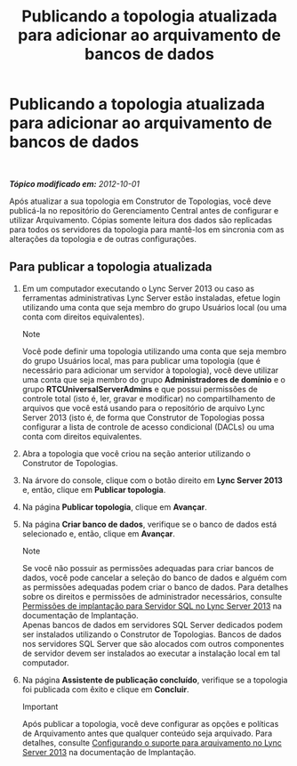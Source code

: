 ﻿---
title: Publicando a topologia atualizada para adicionar ao arquivamento de bancos de dados
TOCTitle: Publicando a topologia atualizada para adicionar ao arquivamento de bancos de dados
ms:assetid: 454c68df-2ef5-4b5f-a44c-4eee02635d45
ms:mtpsurl: https://technet.microsoft.com/pt-br/library/JJ204860(v=OCS.15)
ms:contentKeyID: 49306557
ms.date: 05/19/2016
mtps_version: v=OCS.15
ms.translationtype: HT
---

# Publicando a topologia atualizada para adicionar ao arquivamento de bancos de dados

 

_**Tópico modificado em:** 2012-10-01_

Após atualizar a sua topologia em Construtor de Topologias, você deve publicá-la no repositório do Gerenciamento Central antes de configurar e utilizar Arquivamento. Cópias somente leitura dos dados são replicadas para todos os servidores da topologia para mantê-los em sincronia com as alterações da topologia e de outras configurações.

## Para publicar a topologia atualizada

1.  Em um computador executando o Lync Server 2013 ou caso as ferramentas administrativas Lync Server estão instaladas, efetue login utilizando uma conta que seja membro do grupo Usuários local (ou uma conta com direitos equivalentes).
    
    > [!NOTE]  
    > Você pode definir uma topologia utilizando uma conta que seja membro do grupo Usuários local, mas para publicar uma topologia (que é necessário para adicionar um servidor à topologia), você deve utilizar uma conta que seja membro do grupo <strong>Administradores de domínio</strong> e o grupo <strong>RTCUniversalServerAdmins</strong> e que possui permissões de controle total (isto é, ler, gravar e modificar) no compartilhamento de arquivos que você está usando para o repositório de arquivo Lync Server 2013 (isto é, de forma que Construtor de Topologias possa configurar a lista de controle de acesso condicional (DACLs) ou uma conta com direitos equivalentes.

2.  Abra a topologia que você criou na seção anterior utilizando o Construtor de Topologias.

3.  Na árvore do console, clique com o botão direito em **Lync Server 2013** e, então, clique em **Publicar topologia**.

4.  Na página **Publicar topologia**, clique em **Avançar**.

5.  Na página **Criar banco de dados**, verifique se o banco de dados está selecionado e, então, clique em **Avançar**.
    
    > [!NOTE]  
    > Se você não possuir as permissões adequadas para criar bancos de dados, você pode cancelar a seleção do banco de dados e alguém com as permissões adequadas podem criar o banco de dados. Para detalhes sobre os direitos e permissões de administrador necessários, consulte <a href="lync-server-2013-deployment-permissions-for-sql-server.md">Permissões de implantação para Servidor SQL no Lync Server 2013</a> na documentação de Implantação.<br />    Apenas bancos de dados em servidores SQL Server dedicados podem ser instalados utilizando o Construtor de Topologias. Bancos de dados nos servidores SQL Server que são alocados com outros componentes de servidor devem ser instalados ao executar a instalação local em tal computador.

6.  Na página **Assistente de publicação concluído**, verifique se a topologia foi publicada com êxito e clique em **Concluir**.
    
    > [!IMPORTANT]  
    > Após publicar a topologia, você deve configurar as opções e políticas de Arquivamento antes que qualquer conteúdo seja arquivado. Para detalhes, consulte <a href="lync-server-2013-configuring-support-for-archiving.md">Configurando o suporte para arquivamento no Lync Server 2013</a> na documentação de Implantação.
